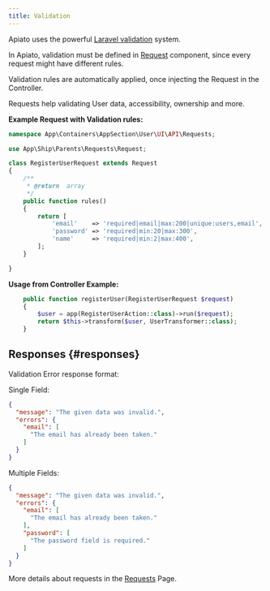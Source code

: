 ```yaml
---
title: Validation
---
```


Apiato uses the powerful [Laravel validation](https://laravel.com/docs/validation) system.

In Apiato, validation must be defined in [Request](../components/main-components/requests) component, since every request might have different rules.

Validation rules are automatically applied, once injecting the Request in the Controller.

Requests help validating User data, accessibility, ownership and more.

**Example Request with Validation rules:**

```php
namespace App\Containers\AppSection\User\UI\API\Requests;

use App\Ship\Parents\Requests\Request;

class RegisterUserRequest extends Request
{
    /**
     * @return  array
     */
    public function rules()
    {
        return [
            'email'    => 'required|email|max:200|unique:users,email',
            'password' => 'required|min:20|max:300',
            'name'     => 'required|min:2|max:400',
        ];
    }

}
```

**Usage from Controller Example:**

```php
    public function registerUser(RegisterUserRequest $request)
    {
        $user = app(RegisterUserAction::class)->run($request);
        return $this->transform($user, UserTransformer::class);
    }
```

## Responses {#responses}

Validation Error response format:

Single Field:

```json
{
  "message": "The given data was invalid.",
  "errors": {
    "email": [
      "The email has already been taken."
    ]
  }
}
```

Multiple Fields:

```json
{
  "message": "The given data was invalid.",
  "errors": {
    "email": [
      "The email has already been taken."
    ],
    "password": [
      "The password field is required."
    ]
  }
}
```

More details about requests in the [Requests](../components/main-components/requests) Page.
